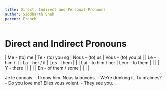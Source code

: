 ```yaml
---
title: Direct, Indirect and Personal Pronouns
author: Siddharth Shah
parent: French
---
```


# Direct and Indirect Pronouns

| Me - (to) me        | Te - (to) you sg | Nous - (to) us | Vous - (to) you pl |
| Le - him / it       | La - her / it    | Les - them     |                    |
| Lui - to him / her  | Leur - to them   |                |                    |
| Y - there           |                  |                |                    |
| En - of them / some |                  |                |                    |

Je le connais. - I know him.
Nous la buvons. - We’re drinking it.
Tu m’aimes? - Do you love me?
Elles vous voient. - They see you.
